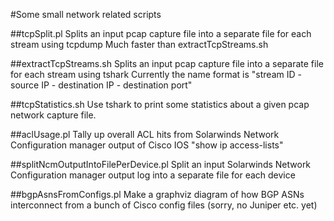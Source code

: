 #Some small network related scripts

##tcpSplit.pl
	Splits an input pcap capture file into a separate file for each stream using tcpdump
	Much faster than extractTcpStreams.sh

##extractTcpStreams.sh
	Splits an input pcap capture file into a separate file for each stream using tshark
	Currently the name format is "stream ID - source IP - destination IP - destination port"

##tcpStatistics.sh
	Use tshark to print some statistics about a given pcap network capture file.
	
##aclUsage.pl
	Tally up overall ACL hits from Solarwinds Network Configuration manager output of Cisco IOS "show ip access-lists"

##splitNcmOutputIntoFilePerDevice.pl
	Split an input Solarwinds Network Configuration manager output log into a separate file for each device
        
##bgpAsnsFromConfigs.pl
	Make a graphviz diagram of how BGP ASNs interconnect from a bunch of Cisco config files
	(sorry, no Juniper etc. yet)
